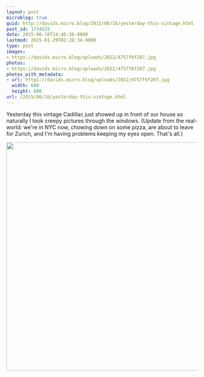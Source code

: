 ```yaml
---
layout: post
microblog: true
guid: http://davids.micro.blog/2015/06/16/yesterday-this-vintage.html
post_id: 1734525
date: 2015-06-16T14:46:36-0800
lastmod: 2025-01-29T02:28:34-0800
type: post
images:
- https://davids.micro.blog/uploads/2022/4757f6f207.jpg
photos:
- https://davids.micro.blog/uploads/2022/4757f6f207.jpg
photos_with_metadata:
- url: https://davids.micro.blog/uploads/2022/4757f6f207.jpg
  width: 600
  height: 600
url: /2015/06/16/yesterday-this-vintage.html
---
```

Yesterday this vintage Cadillac just showed up in front of our house so naturally I took creepy pictures through the windows. (Update from the real-world: we're in NYC now, chowing down on some pizza, are about to leave for Zurich, and I'm having problems keeping my eyes open. That's all.)

<img src="/uploads/2022/4757f6f207.jpg" width="600" height="600" alt="">
